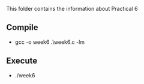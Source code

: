 This folder contains the information about Practical 6

## Compile

* gcc -o week6 .\week6.c -lm

## Execute

* ./week6
